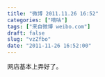 ```yaml
---
title: "微博 2011.11.26 16:52"
categories: ["嘀咕"]
tags: ["来自微博 weibo.com"]
draft: false
slug: "vzZfbo"
date: "2011-11-26 16:52:00"
---
```


<p>网店基本上弄好了。 ​​​​</p>
